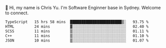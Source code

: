 👋 Hi, my name is Chris Yu. I'm Software Enginner base in Sydney. Welcome to connect.

<!--START_SECTION:waka-->

```txt
TypeScript   15 hrs 58 mins  ███████████████████████▒░   93.75 %
HTML         24 mins         ▓░░░░░░░░░░░░░░░░░░░░░░░░   02.40 %
SCSS         11 mins         ▒░░░░░░░░░░░░░░░░░░░░░░░░   01.11 %
C++          11 mins         ▒░░░░░░░░░░░░░░░░░░░░░░░░   01.10 %
JSON         10 mins         ▒░░░░░░░░░░░░░░░░░░░░░░░░   01.07 %
```

<!--END_SECTION:waka-->
